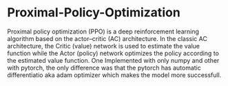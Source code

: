# Proximal-Policy-Optimization
Proximal policy optimization (PPO) is a deep reinforcement learning algorithm based on the actor–critic (AC) architecture. In the classic AC architecture, the Critic (value) network is used to estimate the value function while the Actor (policy) network optimizes the policy according to the estimated value function.
One Implemented with only numpy and other with pytorch, the only difference was that the pytorch has automatic differentiatio aka adam optimizer which makes the model more successfull.
